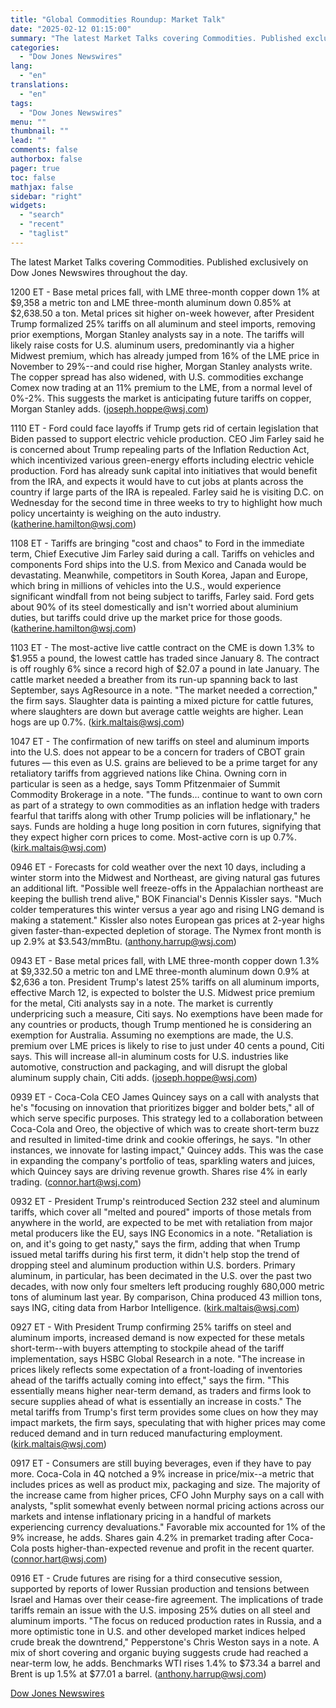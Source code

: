 ```yaml
---
title: "Global Commodities Roundup: Market Talk"
date: "2025-02-12 01:15:00"
summary: "The latest Market Talks covering Commodities. Published exclusively on Dow Jones Newswires throughout the day.1200 ET - Base metal prices fall, with LME three-month copper down 1% at $9,358 a metric ton and LME three-month aluminum down 0.85% at $2,638.50 a ton. Metal prices sit higher on-week however, after President..."
categories:
  - "Dow Jones Newswires"
lang:
  - "en"
translations:
  - "en"
tags:
  - "Dow Jones Newswires"
menu: ""
thumbnail: ""
lead: ""
comments: false
authorbox: false
pager: true
toc: false
mathjax: false
sidebar: "right"
widgets:
  - "search"
  - "recent"
  - "taglist"
---
```


The latest Market Talks covering Commodities. Published exclusively on Dow Jones Newswires throughout the day.

1200 ET - Base metal prices fall, with LME three-month copper down 1% at $9,358 a metric ton and LME three-month aluminum down 0.85% at $2,638.50 a ton. Metal prices sit higher on-week however, after President Trump formalized 25% tariffs on all aluminum and steel imports, removing prior exemptions, Morgan Stanley analysts say in a note. The tariffs will likely raise costs for U.S. aluminum users, predominantly via a higher Midwest premium, which has already jumped from 16% of the LME price in November to 29%--and could rise higher, Morgan Stanley analysts write. The copper spread has also widened, with U.S. commodities exchange Comex now trading at an 11% premium to the LME, from a normal level of 0%-2%. This suggests the market is anticipating future tariffs on copper, Morgan Stanley adds. (joseph.hoppe@wsj.com)

1110 ET - Ford could face layoffs if Trump gets rid of certain legislation that Biden passed to support electric vehicle production. CEO Jim Farley said he is concerned about Trump repealing parts of the Inflation Reduction Act, which incentivized various green-energy efforts including electric vehicle production. Ford has already sunk capital into initiatives that would benefit from the IRA, and expects it would have to cut jobs at plants across the country if large parts of the IRA is repealed. Farley said he is visiting D.C. on Wednesday for the second time in three weeks to try to highlight how much policy uncertainty is weighing on the auto industry. (katherine.hamilton@wsj.com)

1108 ET - Tariffs are bringing "cost and chaos" to Ford in the immediate term, Chief Executive Jim Farley said during a call. Tariffs on vehicles and components Ford ships into the U.S. from Mexico and Canada would be devastating. Meanwhile, competitors in South Korea, Japan and Europe, which bring in millions of vehicles into the U.S., would experience significant windfall from not being subject to tariffs, Farley said. Ford gets about 90% of its steel domestically and isn't worried about aluminium duties, but tariffs could drive up the market price for those goods. (katherine.hamilton@wsj.com)

1103 ET - The most-active live cattle contract on the CME is down 1.3% to $1.955 a pound, the lowest cattle has traded since January 8. The contract is off roughly 6% since a record high of $2.07 a pound in late January. The cattle market needed a breather from its run-up spanning back to last September, says AgResource in a note. "The market needed a correction," the firm says. Slaughter data is painting a mixed picture for cattle futures, where slaughters are down but average cattle weights are higher. Lean hogs are up 0.7%. (kirk.maltais@wsj.com)

1047 ET - The confirmation of new tariffs on steel and aluminum imports into the U.S. does not appear to be a concern for traders of CBOT grain futures — this even as U.S. grains are believed to be a prime target for any retaliatory tariffs from aggrieved nations like China. Owning corn in particular is seen as a hedge, says Tomm Pfitzenmaier of Summit Commodity Brokerage in a note. "The funds… continue to want to own corn as part of a strategy to own commodities as an inflation hedge with traders fearful that tariffs along with other Trump policies will be inflationary," he says. Funds are holding a huge long position in corn futures, signifying that they expect higher corn prices to come. Most-active corn is up 0.7%. (kirk.maltais@wsj.com)

0946 ET - Forecasts for cold weather over the next 10 days, including a winter storm into the Midwest and Northeast, are giving natural gas futures an additional lift. "Possible well freeze-offs in the Appalachian northeast are keeping the bullish trend alive," BOK Financial's Dennis Kissler says. "Much colder temperatures this winter versus a year ago and rising LNG demand is making a statement." Kissler also notes European gas prices at 2-year highs given faster-than-expected depletion of storage. The Nymex front month is up 2.9% at $3.543/mmBtu. (anthony.harrup@wsj.com)

0943 ET - Base metal prices fall, with LME three-month copper down 1.3% at $9,332.50 a metric ton and LME three-month aluminum down 0.9% at $2,636 a ton. President Trump's latest 25% tariffs on all aluminum imports, effective March 12, is expected to bolster the U.S. Midwest price premium for the metal, Citi analysts say in a note. The market is currently underpricing such a measure, Citi says. No exemptions have been made for any countries or products, though Trump mentioned he is considering an exemption for Australia. Assuming no exemptions are made, the U.S. premium over LME prices is likely to rise to just under 40 cents a pound, Citi says. This will increase all-in aluminum costs for U.S. industries like automotive, construction and packaging, and will disrupt the global aluminum supply chain, Citi adds. (joseph.hoppe@wsj.com)

0939 ET - Coca-Cola CEO James Quincey says on a call with analysts that he's "focusing on innovation that prioritizes bigger and bolder bets," all of which serve specific purposes. This strategy led to a collaboration between Coca-Cola and Oreo, the objective of which was to create short-term buzz and resulted in limited-time drink and cookie offerings, he says. "In other instances, we innovate for lasting impact," Quincey adds. This was the case in expanding the company's portfolio of teas, sparkling waters and juices, which Quincey says are driving revenue growth. Shares rise 4% in early trading. (connor.hart@wsj.com)

0932 ET - President Trump's reintroduced Section 232 steel and aluminum tariffs, which cover all "melted and poured" imports of those metals from anywhere in the world, are expected to be met with retaliation from major metal producers like the EU, says ING Economics in a note. "Retaliation is on, and it's going to get nasty," says the firm, adding that when Trump issued metal tariffs during his first term, it didn't help stop the trend of dropping steel and aluminum production within U.S. borders. Primary aluminum, in particular, has been decimated in the U.S. over the past two decades, with now only four smelters left producing roughly 680,000 metric tons of aluminum last year. By comparison, China produced 43 million tons, says ING, citing data from Harbor Intelligence. (kirk.maltais@wsj.com)

0927 ET - With President Trump confirming 25% tariffs on steel and aluminum imports, increased demand is now expected for these metals short-term--with buyers attempting to stockpile ahead of the tariff implementation, says HSBC Global Research in a note. "The increase in prices likely reflects some expectation of a front-loading of inventories ahead of the tariffs actually coming into effect," says the firm. "This essentially means higher near-term demand, as traders and firms look to secure supplies ahead of what is essentially an increase in costs." The metal tariffs from Trump's first term provides some clues on how they may impact markets, the firm says, speculating that with higher prices may come reduced demand and in turn reduced manufacturing employment. (kirk.maltais@wsj.com)

0917 ET - Consumers are still buying beverages, even if they have to pay more. Coca-Cola in 4Q notched a 9% increase in price/mix--a metric that includes prices as well as product mix, packaging and size. The majority of the increase came from higher prices, CFO John Murphy says on a call with analysts, "split somewhat evenly between normal pricing actions across our markets and intense inflationary pricing in a handful of markets experiencing currency devaluations." Favorable mix accounted for 1% of the 9% increase, he adds. Shares gain 4.2% in premarket trading after Coca-Cola posts higher-than-expected revenue and profit in the recent quarter. (connor.hart@wsj.com)

0916 ET - Crude futures are rising for a third consecutive session, supported by reports of lower Russian production and tensions between Israel and Hamas over their cease-fire agreement. The implications of trade tariffs remain an issue with the U.S. imposing 25% duties on all steel and aluminum imports. "The focus on reduced production rates in Russia, and a more optimistic tone in U.S. and other developed market indices helped crude break the downtrend," Pepperstone's Chris Weston says in a note. A mix of short covering and organic buying suggests crude had reached a near-term low, he adds. Benchmarks WTI rises 1.4% to $73.34 a barrel and Brent is up 1.5% at $77.01 a barrel. (anthony.harrup@wsj.com)

[Dow Jones Newswires](https://www.tradingview.com/news/DJN_DN20250211008159:0/)
